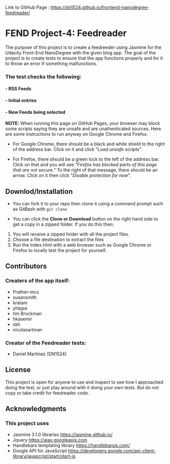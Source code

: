 Link to GitHub Page : https://dn1524.github.io/frontend-nanodegree-feedreader/

# FEND Project-4: Feedreader

The purpose of this project is to create a feedreeder using Jasmine for the Udacity Front-End NanoDegree with the given blog app. The goal of the project is to create tests to ensure that the app functions properly and for it to throw an error if something malfunctions.

### The test checks the following:
#### - RSS Feeds
#### - Initial entries
#### - New Feeds being selected

**NOTE:** When running this page on GitHub Pages, your browser may block some scripts saying they are unsafe and are unathenticated sources. Here are some instructions to run anyway on Google Chrome and Firefox.

- For Google Chrome, there should be a black and white shield to the right of the address bar. Click on it and click *"Load unsafe scripts"*.

- For Firefox, there should be a green lock to the left of the address bar. Click on that and you will see *"Firefox has blocked parts of this page that are not secure."* To the right of that message, there should be an arrow. Click on it then click "*Disable protection for now*".


## Downlod/Installation

- You can fork it to your repo then clone it using a command prompt such as GitBash with `git clone`

- You can click the **Clone or Download** button on the right hand side to get a copy in a zipped folder. If you do this then: 

1. You will receive a zipped folder with all the project files.
2. Choose a file destination to extract the files
3. Run the Index.html with a web browser such as Google Chrome or Firefox to locally test the project for yourself.

## Contributors

### Creaters of the app itself:
- Prather-mcs
- susansmith
- kratam
- yhippa
- tim Brockman
- hkasemir
- skh
- nicolasartman

### Creator of the Feedreader tests:
- Daniel Martinez (DN1524)


## License

This project is open for anyone to use and inspect to see how I approached doing the test, or just play around with it doing your own tests. But do not copy or take credit for feedreader code.


## Acknowledgments

### This project uses
- Jasmine 3.1.0 libraries https://jasmine.github.io/
- Jquery https://ajax.googleapis.com
- Handlebars templating library https://handlebarsjs.com/
- Google API for JavaScript https://developers.google.com/api-client-library/javascript/start/start-js
